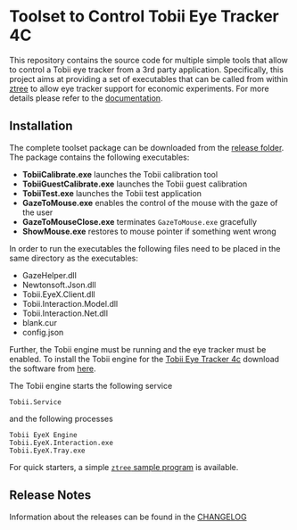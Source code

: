 # Toolset to Control Tobii Eye Tracker 4C

This repository contains the source code for multiple simple tools that allow to control a Tobii eye tracker from a 3rd party application.
Specifically, this project aims at providing a set of executables that can be called from within [ztree](http://www.ztree.uzh.ch/en.html) to allow eye tracker support for economic experiments.
For more details please refer to the [documentation](http://tpf.fluido.as:10012/TBI/TBI-tobii_eye_tracker_gaze/blob/master/doc/tutorial.pdf).

## Installation
The complete toolset package can be downloaded from the [release folder](http://tpf.fluido.as:10012/TBI/TBI-tobii_eye_tracker_gaze/blob/master/release).
The package contains the following executables:

 - **TobiiCalibrate.exe** launches the Tobii calibration tool
 - **TobiiGuestCalibrate.exe** launches the Tobii guest calibration
 - **TobiiTest.exe** launches the Tobii test application
 - **GazeToMouse.exe** enables the control of the mouse with the gaze of the user
 - **GazeToMouseClose.exe** terminates ``GazeToMouse.exe`` gracefully
 - **ShowMouse.exe** restores to mouse pointer if something went wrong

In order to run the executables the following files need to be placed in the same directory as the executables:

 - GazeHelper.dll
 - Newtonsoft.Json.dll
 - Tobii.EyeX.Client.dll
 - Tobii.Interaction.Model.dll
 - Tobii.Interaction.Net.dll
 - blank.cur
 - config.json


Further, the Tobii engine must be running and the eye tracker must be enabled.
To install the Tobii engine for the [Tobii Eye Tracker 4c](https://tobiigaming.com/eye-tracker-4c/) download the software from [here](https://tobiigaming.com/downloadlatest/?bundle=tobii-core).

The Tobii engine starts the following service

    Tobii.Service

and the following processes

    Tobii EyeX Engine
    Tobii.EyeX.Interaction.exe
    Tobii.EyeX.Tray.exe

For quick starters, a simple [``ztree`` sample program](http://tpf.fluido.as:10012/TBI/TBI-tobii_eye_tracker_gaze/blob/master/sample/template.ztt) is available.

## Release Notes
Information about the releases can be found in the [CHANGELOG](http://tpf.fluido.as:10012/TBI/TBI-tobii_eye_tracker_gaze/blob/master/CHANGELOG.md)
